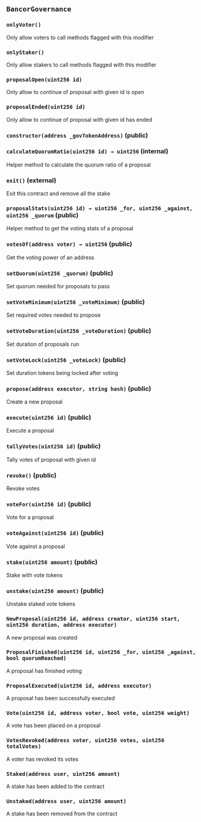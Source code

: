 ## `BancorGovernance`





### `onlyVoter()`

Only allow voters to call methods flagged with this modifier



### `onlyStaker()`

Only allow stakers to call methods flagged with this modifier



### `proposalOpen(uint256 id)`

Only allow to continue of proposal with given id is open



### `proposalEnded(uint256 id)`

Only allow to continue of proposal with given id has ended




### `constructor(address _govTokenAddress)` (public)





### `calculateQuorumRatio(uint256 id) → uint256` (internal)

Helper method to calculate the quorum ratio of a proposal




### `exit()` (external)

Exit this contract and remove all the stake



### `proposalStats(uint256 id) → uint256 _for, uint256 _against, uint256 _quorum` (public)

Helper method to get the voting stats of a proposal




### `votesOf(address voter) → uint256` (public)

Get the voting power of an address




### `setQuorum(uint256 _quorum)` (public)

Set quorum needed for proposals to pass




### `setVoteMinimum(uint256 _voteMinimum)` (public)

Set required votes needed to propose




### `setVoteDuration(uint256 _voteDuration)` (public)

Set duration of proposals run




### `setVoteLock(uint256 _voteLock)` (public)

Set duration tokens being locked after voting




### `propose(address executor, string hash)` (public)

Create a new proposal




### `execute(uint256 id)` (public)

Execute a proposal




### `tallyVotes(uint256 id)` (public)

Tally votes of proposal with given id




### `revoke()` (public)

Revoke votes



### `voteFor(uint256 id)` (public)

Vote for a proposal




### `voteAgainst(uint256 id)` (public)

Vote against a proposal




### `stake(uint256 amount)` (public)

Stake with vote tokens




### `unstake(uint256 amount)` (public)

Unstake staked vote tokens





### `NewProposal(uint256 id, address creator, uint256 start, uint256 duration, address executor)`

A new proposal was created



### `ProposalFinished(uint256 id, uint256 _for, uint256 _against, bool quorumReached)`

A proposal has finished voting



### `ProposalExecuted(uint256 id, address executor)`

A proposal has been successfully executed



### `Vote(uint256 id, address voter, bool vote, uint256 weight)`

A vote has been placed on a proposal



### `VotesRevoked(address voter, uint256 votes, uint256 totalVotes)`

A voter has revoked its votes



### `Staked(address user, uint256 amount)`

A stake has been added to the contract



### `Unstaked(address user, uint256 amount)`

A stake has been removed from the contract



